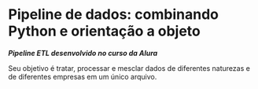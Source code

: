 # Pipeline de dados: combinando Python e orientação a objeto

***Pipeline ETL desenvolvido no curso da Alura***

Seu objetivo é tratar, processar e mesclar dados de diferentes naturezas e de diferentes empresas em um único arquivo. 
